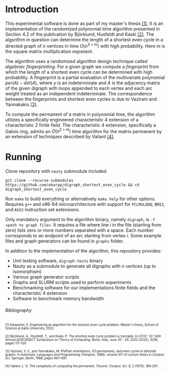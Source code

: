 # Introduction
This experimental software is done as part of my master's thesis [[1]](http://urn.fi/URN:NBN:fi:aalto-202212187112). It is an implementation of the randomized polynomial time algorithm presented in Section 4.2 of the publication by Björklund, Husfeldt and Kaski [[2]](https://doi.org/10.1145/3519935.3520030). The algorithm in question can determine the length of a shortest even cycle in a directed graph of $n$ vertices in time $O(n^{3+m})$ with high probability. Here $m$ is the square matrix multiplication exponent.

The algorithm uses a randomized algorithm design technique called *algebraic fingerprinting*. For a given graph we compute a *fingerprint* from which the length of a shortest even cycle can be determined with high probability. A fingerprint is a partial evaluation of the multivariate polynomial $per(A) - det(A)$, where $y$ is an indeterminate and $A$ is the adjacency matrix of the given digraph with loops appended to each vertex and each arc weight treated as an independent indeterminate. The correspondence between the fingerprints and shortest even cycles is due to Vazirani and Yannakakis [[3]](https://doi.org/10.1016/0166-218X(89)90053-X).

To compute the permanent of a matrix in polynomial time, the algorithm utilizes a specifically engineered characteristic 4 extension of a characteristic 2 finite field. The characteristic 4 extension, specifically a Galois ring, admits an $O(n^{2+m})$ time algorithm for the matrix permanent by an extension of techniques described by Valiant [[4]](https://doi.org/10.1016/0304-3975(79)90044-6).

# Running
Clone repository with `nauty` submodule included
```
git clone --recurse-submodules https://github.com/ekarpp/digraph_shortest_even_cycle && cd digraph_shortest_even_cycle
```
Run `make` to build everything or alternatively `make help` for other options. Requires `g++` and x86-64 microarchitecture with support for `PCLMULQDQ`, `BMI2`, and `AVX2` instruction set extensions.

Only mandatory argument to the algorithm binary, namely `digraph`, is `-f <path to graph file>`. It requires a file where line $i$ in the file (starting from zero) lists zero or more numbers separated with a space. Each number corresponds to an endpoint of an arc starting from vertex $i$. Some example files and graph generators can be found in `graphs` folder.

In addition to the implementation of the algorithm, this repository provides:
- Unit testing software, `digraph-tests` binary
- Nauty as a submodule to generate all digraphs with $n$ vertices (up to isomorphism)
- Various graph generator scripts
- Graphs and SLURM scripts used to perform experiments
- Benchmarking software for our implementations finite fields and the characteristic 4 extension
- Software to benchmark memory bandwidth

###### Bibliography
<sup><sub>
[1] Karppinen, E. Engineering an algorithm for the shortest even cycle problem. Master's thesis, School of Science at Aalto University, 2022.
</sub></sup>

<sup><sub>
[2] Björklund, A., Husfeldt, T., and Kaski, P. The shortest even cycle problem is tractable. In *STOC ’22: 54th Annual ACM SIGACT Symposium on Theory of Computing, Rome, Italy, June 20 - 24, 2022* (2022), ACM, pages 117–130.
</sub></sup>

<sup><sub>
[3] Vazirani, V. V., and Yannakakis, M. Pfaffian orientations, 0/1 permanents, and even cycles in directed graphs. In *Automata, Languages and Programming (Tampere, 1988)*, volume 317 of *Lecture Notes in Comput. Sci.* Springer, Berlin, 1988, pages 667–681.
</sub></sup>

<sup><sub>
[4] Valiant, L. G. The complexity of computing the permanent. *Theoret. Comput. Sci.* 8, 2 (1979), 189–201.
</sub></sup>
